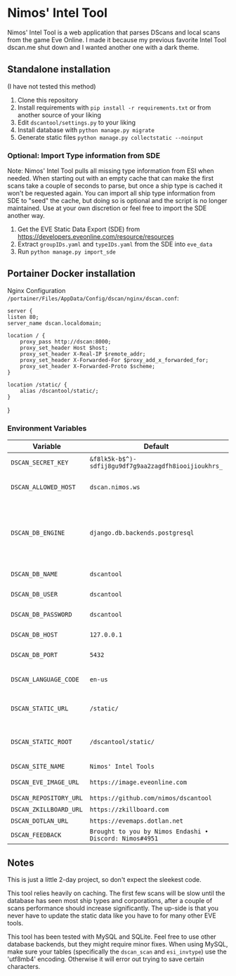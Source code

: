 # Nimos' Intel Tool


Nimos' Intel Tool is a web application that parses DScans and local scans from the game Eve Online.
I made it because my previous favorite Intel Tool dscan.me shut down and I wanted another one with a dark theme.

## Standalone installation

(I have not tested this method)

1. Clone this repository
2. Install requirements with `pip install -r requirements.txt` or from another source of your liking
3. Edit `dscantool/settings.py` to your liking
4. Install database with `python manage.py migrate`
5. Generate static files `python manage.py collectstatic --noinput`

### Optional: Import Type information from SDE

Note: Nimos' Intel Tool pulls all missing type information from ESI when needed. When starting out with an empty cache that can make the first scans take a couple of seconds to parse, but once a ship type is cached it won't be requested again. You can import all ship type information from SDE to "seed" the cache, but doing so is optional and the script is no longer maintained. Use at your own discretion or feel free to import the SDE another way.

1. Get the EVE Static Data Export (SDE) from https://developers.eveonline.com/resource/resources
2. Extract `groupIDs.yaml` and `typeIDs.yaml` from the SDE into `eve_data`
3. Run `python manage.py import_sde`

## Portainer Docker installation

Nginx Configuration `/portainer/Files/AppData/Config/dscan/nginx/dscan.conf`:



    server {
    listen 80;
    server_name dscan.localdomain;

    location / {
        proxy_pass http://dscan:8000;
        proxy_set_header Host $host;
        proxy_set_header X-Real-IP $remote_addr;
        proxy_set_header X-Forwarded-For $proxy_add_x_forwarded_for;
        proxy_set_header X-Forwarded-Proto $scheme;
    }

    location /static/ {
        alias /dscantool/static/;
    }
}



### Environment Variables

| Variable             | Default                                               | Dscription |
|----------------------|-------------------------------------------------------|------------|
|`DSCAN_SECRET_KEY`    |`&f8lk5k-b$^)-sdfij8gu9df7g9aa2zagdfh8iooijioukhrs_`   |A secret key for a particular Django installation.|
|`DSCAN_ALLOWED_HOST`  |`dscan.nimos.ws`                                       |String representing the host/domain name that this Django site can serve.|
|`DSCAN_DB_ENGINE`     |`django.db.backends.postgresql`                        |The database backend to use. The built-in database backends are: `django.db.backends.postgresql`, `django.db.backends.mysql`, `django.db.backends.sqlite3`, `django.db.backends.oracle`|
|`DSCAN_DB_NAME`       |`dscantool`                                            |The name of the database to use.|
|`DSCAN_DB_USER`       |`dscantool`                                            |The username to use when connecting to the database.|
|`DSCAN_DB_PASSWORD`   |`dscantool`                                            |The password to use when connecting to the database.|
|`DSCAN_DB_HOST`       |`127.0.0.1`                                            |Which host to use when connecting to the database.|
|`DSCAN_DB_PORT`       |`5432`                                                 |The port to use when connecting to the database.|
|`DSCAN_LANGUAGE_CODE` |`en-us`                                                |A string representing the language code for this installation.|
|`DSCAN_STATIC_URL`    |`/static/`                                             |URL to use when referring to static files located in `DSCAN_STATIC_ROOT`.|
|`DSCAN_STATIC_ROOT`   |`/dscantool/static/`                                   |The absolute path to the directory where collectstatic will collect static files for deployment.|
|`DSCAN_SITE_NAME`     |`Nimos' Intel Tools`                                   |The site name.|
|`DSCAN_EVE_IMAGE_URL` |`https://image.eveonline.com`                          |Link to EVE Online image server.|
|`DSCAN_REPOSITORY_URL`|`https://github.com/nimos/dscantool`                   |Link to development repository.|
|`DSCAN_ZKILLBOARD_URL`|`https://zkillboard.com`                               |Link to zKillboard.|
|`DSCAN_DOTLAN_URL`    |`https://evemaps.dotlan.net`                           |Link to Dotlan.|
|`DSCAN_FEEDBACK`      |`Brought to you by Nimos Endashi • Discord: Nimos#4951`|Feedback information.|

## Notes

This is just a little 2-day project, so don't expect the sleekest code.

This tool relies heavily on caching. The first few scans will be slow until the database has seen most ship types and corporations, after a couple of scans performance should increase significantly. The up-side is that you never have to update the static data like you have to for many other EVE tools.

This tool has been tested with MySQL and SQLite. Feel free to use other database backends, but they might require minor fixes. When using MySQL, make sure your tables (specifically the `dscan_scan` and `esi_invtype`) use the 'utf8mb4' encoding. Otherwise it will error out trying to save certain characters.
